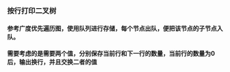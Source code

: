 ### 按行打印二叉树
#### 参考广度优先遍历图，使用队列进行存储，每个节点出队，便把该节点的子节点入队。
#### 需要考虑的是需要两个值，分别保存当前行和下一行的数量，当前行的数量为0后，输出换行，并且交换二者的值